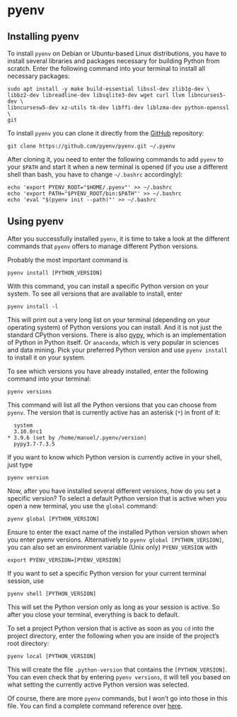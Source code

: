 # pyenv

## Installing pyenv

To install `pyenv` on Debian or Ubuntu-based Linux distributions,
you have to install several libraries and packages necessary for building Python from scratch.
Enter the following command into your terminal to install all necessary packages:

```shell
sudo apt install -y make build-essential libssl-dev zlib1g-dev \
libbz2-dev libreadline-dev libsqlite3-dev wget curl llvm libncurses5-dev \
libncursesw5-dev xz-utils tk-dev libffi-dev liblzma-dev python-openssl \
git
```

To install `pyenv` you can clone it directly from the [GitHub](https://github.com/pyenv/pyenv) repository:

```shell
git clone https://github.com/pyenv/pyenv.git ~/.pyenv
```

After cloning it,
you need to enter the following commands to add `pyenv` to your `$PATH`
and start it when a new terminal is opened (if you use a different shell than bash, you have to change `~/.bashrc` accordingly):

```shell
echo 'export PYENV_ROOT="$HOME/.pyenv"' >> ~/.bashrc
echo 'export PATH="$PYENV_ROOT/bin:$PATH"' >> ~/.bashrc
echo 'eval "$(pyenv init --path)"' >> ~/.bashrc
```

## Using pyenv

After you successfully installed `pyenv`,
it is time to take a look at the different commands that `pyenv` offers to manage different Python versions.

Probably the most important command is

```shell
pyenv install [PYTHON_VERSION]
```

With this command, you can install a specific Python version on your system.
To see all versions that are available to install, enter

```shell
pyenv install -l
```

This will print out a very long list on your terminal (depending on your operating system)
of Python versions you can install.
And it is not just the standard CPython versions.
There is also [pypy](https://en.wikipedia.org/wiki/PyPy),
which is an implementation of Python in Python itself.
Or `anaconda`, which is very popular in sciences and data mining.
Pick your preferred Python version and use `pyenv install` to install it on your system.

To see which versions you have already installed, enter the following command into your terminal:

```shell
pyenv versions
```

This command will list all the Python versions that you can choose from `pyenv`.
The version that is currently active has an asterisk (`*`) in front of it:

```shell
  system
  3.10.0rc1
* 3.9.6 (set by /home/manuel/.pyenv/version)
  pypy3.7-7.3.5
```

If you want to know which Python version is currently active in your shell, just type

```
pyenv version
```

Now, after you have installed several different versions,
how do you set a specific version?
To select a default Python version that is active when you open a new terminal,
you use the `global` command:

```shell
pyenv global [PYTHON_VERSION]
```

Ensure to enter the exact name of the installed Python version shown when you enter pyenv versions.
Alternatively to `pyenv global [PYTHON_VERSION]`,
you can also set an environment variable (Unix only) `PYENV_VERSION` with

```shell
export PYENV_VERSION=[PYENV_VERSION]
```

If you want to set a specific Python version for your current terminal session, use

```shell
pyenv shell [PYTHON_VERSION]
```

This will set the Python version only as long as your session is active.
So after you close your terminal, everything is back to default.

To set a project Python version that is active as soon as you `cd` into the project directory,
enter the following when you are inside of the project’s root directory:

```shell
pyenv local [PYTHON_VERSION]
```

This will create the file `.python-version` that contains the `[PYTHON_VERSION]`.
You can even check that by entering `pyenv versions`, it will tell you based on what setting the currently active Python version was selected.

Of course, there are more `pyenv` commands,
but I won’t go into those in this file. You can find a complete command reference over [here](https://github.com/pyenv/pyenv/blob/master/COMMANDS.md).